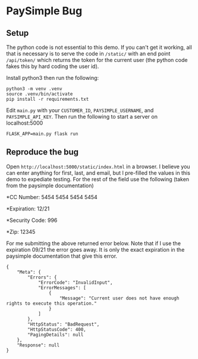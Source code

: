 # PaySimple Bug

## Setup

The python code is not essential to this demo. If you can't get it working, all that is necessary is to serve the code in `/static/` with an end point `/api/token/` which returns the token for the current user (the python code fakes this by hard coding the user id).

Install python3 then run the following:

```
python3 -m venv .venv
source .venv/bin/activate
pip install -r requirements.txt
```

Edit `main.py` with your `CUSTOMER_ID`, `PAYSIMPLE_USERNAME`, and `PAYSIMPLE_API_KEY`. Then run the following to start a server on localhost:5000

```
FLASK_APP=main.py flask run
```

## Reproduce the bug

Open `http://localhost:5000/static/index.html` in a browser. I believe you can enter anything for first, last, and email, but I pre-filled the values in this demo to expediate testing. For the rest of the field use the following (taken from the paysimple documentation)

*CC Number: 5454 5454 5454 5454

*Expiration: 12/21

*Security Code: 996

*Zip: 12345

For me submitting the above returned error below. Note that if I use the expiration 09/21 the error goes away. It is only the exact expiration in the paysimple documentation that give this error.

```
{
    "Meta": {
        "Errors": {
            "ErrorCode": "InvalidInput",
            "ErrorMessages": [
                {
                    "Message": "Current user does not have enough rights to execute this operation."
                }
            ]
        },
        "HttpStatus": "BadRequest",
        "HttpStatusCode": 400,
        "PagingDetails": null
    },
    "Response": null
}
```